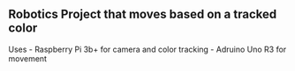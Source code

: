 ## Robotics Project that moves based on a tracked color

Uses 
    - Raspberry Pi 3b+ for camera and color tracking 
    - Adruino Uno R3 for movement


